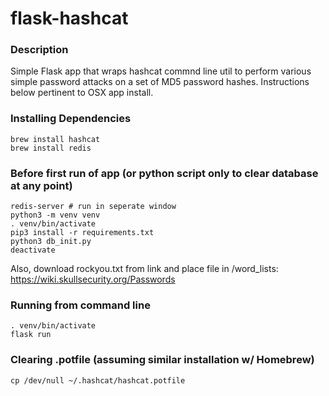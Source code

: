# flask-hashcat

### Description
Simple Flask app that wraps hashcat commnd line util to perform various simple password attacks on a set of MD5 password hashes. Instructions below pertinent to OSX app install.

### Installing Dependencies
```
brew install hashcat
brew install redis
```


### Before first run of app (or python script only to clear database at any point)
```
redis-server # run in seperate window
python3 -m venv venv
. venv/bin/activate
pip3 install -r requirements.txt
python3 db_init.py
deactivate
```
Also, download rockyou.txt from link and place file in /word_lists: https://wiki.skullsecurity.org/Passwords


### Running from command line
```
. venv/bin/activate
flask run
```

### Clearing .potfile (assuming similar installation w/ Homebrew)
```
cp /dev/null ~/.hashcat/hashcat.potfile
```
